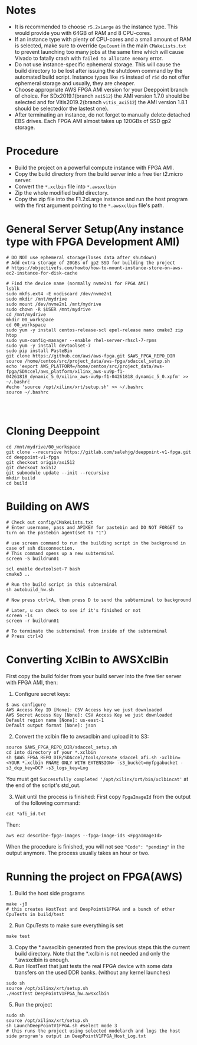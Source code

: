 # Notes
* It is recommended to choose `r5.2xLarge` as the instance type. This would provide you with 64GB of RAM and 8 CPU-cores.
* If an instance type with plenty of CPU-cores and a small amount of RAM is selected, make sure to override `CpuCount` in the main `CMakeLists.txt` to prevent launching too many jobs at the same time which will cause Vivado to fatally crash with `failed to allocate memory` error.
* Do not use instance-specific ephemeral storage. This will cause the build directory to be lost after issuing the shutdown command by the automated build script. Instance types like `r5` instead of `r5d` do not offer ephemeral storage and usually, they are cheaper.
* Choose appropriate AWS FPGA AMI version for your Deeppoint branch of choice. For SDx2019.1(branch `axi512`) the AMI version 1.7.0 should be selected and for Vitis2019.2(branch `vitis_axi512`) the AMI version 1.8.1 should be selected(or the lastest one).
* After terminating an instance, do not forget to manually delete detached EBS drives. Each FPGA AMI almost takes up 120GBs of SSD gp2 storage.

# Procedure
* Build the project on a powerful compute instance with FPGA AMI.
* Copy the build directory from the build server into a free tier t2.micro server.
* Convert the `*.xclbin` file into `*.awsxclbin`
* Zip the whole modified build directory. 
* Copy the zip file into the F1.2xLarge instance and run the host program with the first argument pointing to the `*.awsxclbin` file's path.

# General Server Setup(Any instance type with FPGA Development AMI)
```
# DO NOT use ephemeral storage(loses data after shutdown)
# Add extra storage of 20GBs of gp2 SSD for building the project
# https://objectivefs.com/howto/how-to-mount-instance-store-on-aws-ec2-instance-for-disk-cache

# Find the device name (normally nvme2n1 for FPGA AMI)
lsblk
sudo mkfs.ext4 -E nodiscard /dev/nvme2n1
sudo mkdir /mnt/mydrive
sudo mount /dev/nvme2n1 /mnt/mydrive
sudo chown -R $USER /mnt/mydrive
cd /mnt/mydrive
mkdir 00_workspace
cd 00_workspace
sudo yum -y install centos-release-scl epel-release nano cmake3 zip htop
sudo yum-config-manager --enable rhel-server-rhscl-7-rpms
sudo yum -y install devtoolset-7
sudo pip install PasteBin
git clone https://github.com/aws/aws-fpga.git $AWS_FPGA_REPO_DIR
source /home/centos/src/project_data/aws-fpga/sdaccel_setup.sh
echo 'export AWS_PLATFORM=/home/centos/src/project_data/aws-fpga/SDAccel/aws_platform/xilinx_aws-vu9p-f1-04261818_dynamic_5_0/xilinx_aws-vu9p-f1-04261818_dynamic_5_0.xpfm' >> ~/.bashrc
#echo 'source /opt/xilinx/xrt/setup.sh' >> ~/.bashrc
source ~/.bashrc




```
# Cloning Deeppoint
```
cd /mnt/mydrive/00_workspace
git clone --recursive https://gitlab.com/salehjg/deeppoint-v1-fpga.git
cd deeppoint-v1-fpga
git checkout origin/axi512
git checkout axi512
git submodule update --init --recursive
mkdir build
cd build
```
# Building on AWS
```
# Check out config/CMakeLists.txt
# Enter username, pass and APIKEY for pastebin and DO NOT FORGET to turn on the pastebin agent(set to "1")

# use screen command to run the building script in the background in case of ssh disconnection.
# This command opens up a new subterminal
screen -S buildrun01 

scl enable devtoolset-7 bash
cmake3 ..

# Run the build script in this subterminal
sh autobuild_hw.sh

# Now press ctrl+A, then press D to send the subterminal to background

# Later, u can check to see if it's finished or not
screen -ls
screen -r buildrun01

# To terminate the subterminal from inside of the subterminal
# Press ctrl+D
```

# Converting XclBin to AWSXclBin
First copy the build folder from your build server into the free tier server with FPGA AMI, then:
1. Configure secret keys:
```
$ aws configure
AWS Access Key ID [None]: CSV Access key we just downloaded 
AWS Secret Access Key [None]: CSV Access Key we just downloaded 
Default region name [None]: us-east-1
Default output format [None]: json
```

2. Convert the xclbin file to awsxclbin and upload it to S3:
```
source $AWS_FPGA_REPO_DIR/sdaccel_setup.sh
cd into directory of your *.xclbin
sh $AWS_FPGA_REPO_DIR/SDAccel/tools/create_sdaccel_afi.sh -xclbin=<YOUR *.xclbin FNAME ONLY WITH EXTENSION> -s3_bucket=myfpgabucket -s3_dcp_key=DCP -s3_logs_key=Log
```
You must get `Successfully completed '/opt/xilinx/xrt/bin/xclbincat'` at the end of the script's std_out.

3. Wait until the process is finished:
First copy `FpgaImageId` from the output of the following command:
```
cat *afi_id.txt
```
Then:
```
aws ec2 describe-fpga-images --fpga-image-ids <FpgaImageId>
```
When the procedure is finished, you will not see `"Code": "pending"` in the output anymore. The process usually takes an hour or two.

# Running the project on FPGA(AWS)
1. Build the host side programs
```
make -j8
# this creates HostTest and DeepPointV1FPGA and a bunch of other CpuTests in build/test
```
2. Run CpuTests to make sure everything is set
```
make test
```
3. Copy the *.awsxclbin generated from the previous steps this the current build directory. Note that the *.xclbin is not needed and only the *.awsxclbin is enough.
4. Run HostTest that just tests the real FPGA device with some data transfers on the used DDR banks. (without any kernel launches)
```
sudo sh
source /opt/xilinx/xrt/setup.sh
./HostTest DeepPointV1FPGA_hw.awsxclbin
```
5. Run the project
```
sudo sh
source /opt/xilinx/xrt/setup.sh
sh LaunchDeepPointV1FPGA.sh #select mode 3
# this runs the project using selected modelarch and logs the host side program's output in DeepPointV1FPGA_Host_Log.txt
```
